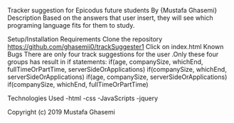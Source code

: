 Tracker suggestion for Epicodus future students
By {Mustafa Ghasemi}
Description
Based on the answers that user insert, they will see which programing language fits for them to study.

Setup/Installation Requirements
Clone the repository https://github.com/ghasemii0/trackSuggester1
Click on index.html
Known Bugs
There are only four track suggestions for the user .Only these four groups has result in if statements: if(age, companySize, whichEnd, fullTimeOrPartTime, serverSideOrApplications) if(companySize, whichEnd, serverSideOrApplications) if(age, companySize, serverSideOrApplications) if(companySize, whichEnd, fullTimeOrPartTime)

Technologies Used
-html -css -JavaScripts -jquery

Copyright (c) 2019 Mustafa Ghasemi
